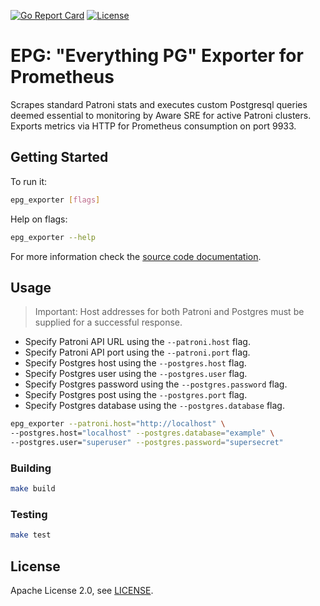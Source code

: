[![Go Report Card](https://goreportcard.com/badge/github.com/gopaytech/patroni_exporter)][goreportcard]
[![License](https://img.shields.io/badge/License-Apache%202.0-blue.svg)][license]

[goreportcard]: https://goreportcard.com/report/github.com/thenakedzealot/epg_exporter
[license]: https://opensource.org/licenses/Apache-2.0

# EPG: "Everything PG" Exporter for Prometheus
Scrapes standard Patroni stats and executes custom Postgresql queries deemed essential to monitoring by Aware SRE for active Patroni clusters. Exports metrics via HTTP for Prometheus consumption on port 9933.

## Getting Started

To run it:

```bash
epg_exporter [flags]
```

Help on flags:

```bash
epg_exporter --help
```

For more information check the [source code documentation][gdocs].

[gdocs]: http://godoc.org/github.com/gopaytech/patroni_exporter

## Usage

> Important: Host addresses for both Patroni and Postgres must be supplied for a successful response.

- Specify Patroni API URL using the `--patroni.host` flag.
- Specify Patroni API port using the `--patroni.port` flag.
- Specify Postgres host using the `--postgres.host` flag.
- Specify Postgres user using the `--postgres.user` flag.
- Specify Postgres password using the `--postgres.password` flag.
- Specify Postgres post using the `--postgres.port` flag.
- Specify Postgres database using the `--postgres.database` flag.

```bash
epg_exporter --patroni.host="http://localhost" \
--postgres.host="localhost" --postgres.database="example" \
--postgres.user="superuser" --postgres.password="supersecret" 
```

### Building

```bash
make build
```

### Testing

```bash
make test
```

## License

Apache License 2.0, see [LICENSE](https://github.com/gopaytech/patroni_exporter/blob/master/LICENSE).
